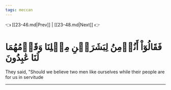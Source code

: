 ```yaml
---
tags: meccan
---
```


👈 [[23-46.md|Prev]] | [[23-48.md|Next]] 👉

# فَقَالُوٓاْ أَنُؤۡمِنُ لِبَشَرَيۡنِ مِثۡلِنَا وَقَوۡمُهُمَا لَنَا عَٰبِدُونَ

They said, "Should we believe two men like ourselves while their people are for us in servitude

---

